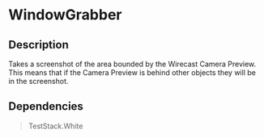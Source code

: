 # WindowGrabber

## Description
Takes a screenshot of the area bounded by the Wirecast Camera Preview.
This means that if the Camera Preview is behind other objects they
will be in the screenshot.

## Dependencies
> TestStack.White
